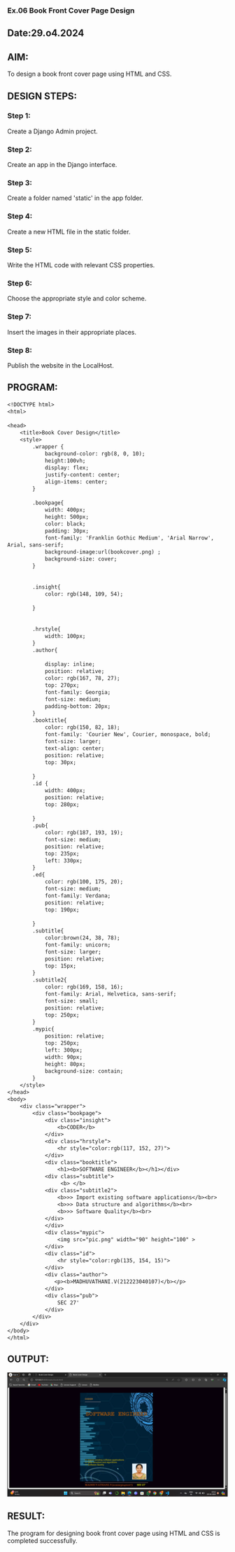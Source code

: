 ### Ex.06 Book Front Cover Page Design
## Date:29.o4.2024

## AIM:
To design a book front cover page using HTML and CSS.

## DESIGN STEPS:

### Step 1:
Create a Django Admin project.

### Step 2:
Create an app in the Django interface.

### Step 3:
Create a folder named 'static' in the app folder.

### Step 4:
Create a new HTML file in the static folder.

### Step 5:
Write the HTML code with relevant CSS properties.

### Step 6:
Choose the appropriate style and color scheme.

### Step 7:
Insert the images in their appropriate places.

### Step 8:
Publish the website in the LocalHost.

## PROGRAM:
```
<!DOCTYPE html>
<html>

<head>
    <title>Book Cover Design</title>
    <style> 
        .wrapper {
            background-color: rgb(8, 0, 10);
            height:100vh;
            display: flex;
            justify-content: center;
            align-items: center;
        }
        
        .bookpage{
            width: 400px;
            height: 500px;
            color: black;
            padding: 30px;
            font-family: 'Franklin Gothic Medium', 'Arial Narrow', Arial, sans-serif;
            background-image:url(bookcover.png) ;
            background-size: cover;
        }
            
        
        .insight{
            color: rgb(148, 109, 54);
        
        }
        
        
        .hrstyle{
            width: 100px;
        }
        .author{
        
            display: inline;
            position: relative;
            color: rgb(167, 78, 27);
            top: 270px;
            font-family: Georgia;
            font-size: medium;
            padding-bottom: 20px;
        }
        .booktitle{
            color: rgb(150, 82, 18);
            font-family: 'Courier New', Courier, monospace, bold;
            font-size: larger;
            text-align: center;
            position: relative;
            top: 30px;
        
        }
        .id {
            width: 400px;
            position: relative;
            top: 280px;
            
        }
        .pub{
            color: rgb(187, 193, 19);
            font-size: medium;
            position: relative;
            top: 235px;
            left: 330px;
        }
        .ed{
            color: rgb(100, 175, 20);
            font-size: medium;
            font-family: Verdana;
            position: relative;
            top: 190px;
        
        }
        .subtitle{
            color:brown(24, 38, 78);
            font-family: unicorn;
            font-size: larger;
            position: relative;
            top: 15px;
        }
        .subtitle2{
            color: rgb(169, 158, 16);
            font-family: Arial, Helvetica, sans-serif;
            font-size: small;
            position: relative;
            top: 250px;
        }
        .mypic{
            position: relative;
            top: 250px;
            left: 300px;
            width: 90px;
            height: 80px;
            background-size: contain;
        }
    </style>
</head>
<body>
    <div class="wrapper">
        <div class="bookpage">
            <div class="insight">
                <b>CODER</b>
            </div>
            <div class="hrstyle">
                <hr style="color:rgb(117, 152, 27)">
            </div>
            <div class="booktitle">
                <h1><b>SOFTWARE ENGINEER</b></h1></div>
            <div class="subtitle">
                 <b> </b> 
            <div class="subtitle2">
                <b>>> Import existing software applications</b><br>
                <b>>> Data structure and algorithms</b><br>
                <b>>> Software Quality</b><br>
            </div>     
            </div>
            <div class="mypic">
                <img src="pic.png" width="90" height="100" >
            </div>
            <div class="id">
                <hr style="color:rgb(135, 154, 15)">
            </div>
            <div class="author">
               <p><b>MADHUVATHANI.V(212223040107)</b></p>
            </div>
            <div class="pub">
                SEC 27'
            </div>
        </div>
    </div>
</body>
</html>
```
## OUTPUT:
![alt text](<Screenshot 2024-04-29 101244.png>)

## RESULT:
The program for designing book front cover page using HTML and CSS is completed successfully.
